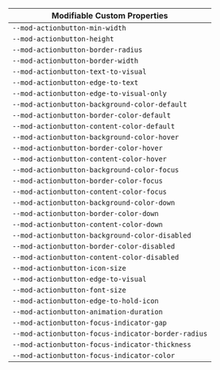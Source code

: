 | Modifiable Custom Properties |
| --- |
|`--mod-actionbutton-min-width`|
|`--mod-actionbutton-height`|
|`--mod-actionbutton-border-radius`|
|`--mod-actionbutton-border-width`|
|`--mod-actionbutton-text-to-visual`|
|`--mod-actionbutton-edge-to-text`|
|`--mod-actionbutton-edge-to-visual-only`|
|`--mod-actionbutton-background-color-default`|
|`--mod-actionbutton-border-color-default`|
|`--mod-actionbutton-content-color-default`|
|`--mod-actionbutton-background-color-hover`|
|`--mod-actionbutton-border-color-hover`|
|`--mod-actionbutton-content-color-hover`|
|`--mod-actionbutton-background-color-focus`|
|`--mod-actionbutton-border-color-focus`|
|`--mod-actionbutton-content-color-focus`|
|`--mod-actionbutton-background-color-down`|
|`--mod-actionbutton-border-color-down`|
|`--mod-actionbutton-content-color-down`|
|`--mod-actionbutton-background-color-disabled`|
|`--mod-actionbutton-border-color-disabled`|
|`--mod-actionbutton-content-color-disabled`|
|`--mod-actionbutton-icon-size`|
|`--mod-actionbutton-edge-to-visual`|
|`--mod-actionbutton-font-size`|
|`--mod-actionbutton-edge-to-hold-icon`|
|`--mod-actionbutton-animation-duration`|
|`--mod-actionbutton-focus-indicator-gap`|
|`--mod-actionbutton-focus-indicator-border-radius`|
|`--mod-actionbutton-focus-indicator-thickness`|
|`--mod-actionbutton-focus-indicator-color`|